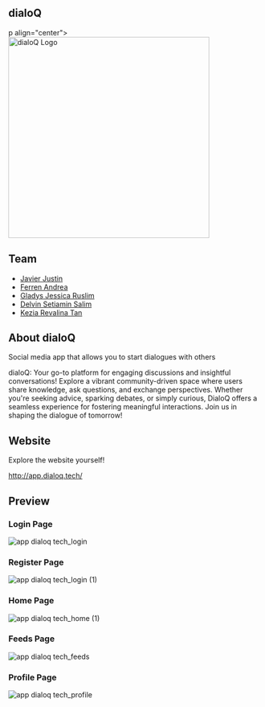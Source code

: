 ## dialoQ

p align="center">
    <a href="http://app.dialoq.tech" target="_blank">
        <img src="https://github.com/javierjustin13/dialoQ/assets/88891911/64e18f02-5667-42da-a1f0-4799870b2253" width="400" alt="dialoQ Logo">
    </a>
</p>

## Team 

- [Javier Justin](https://github.com/javierjustin13)
- [Ferren Andrea](https://github.com/lefren)
- [Gladys Jessica Ruslim](https://github.com/gladysruslim)
- [Delvin Setiamin Salim](https://github.com/Interblues88)
- [Kezia Revalina Tan](https://github.com/sparkel124)

## About dialoQ

Social media app that allows you to start dialogues with others

dialoQ: Your go-to platform for engaging discussions and insightful conversations! Explore a vibrant community-driven space where users share knowledge, ask questions, and exchange perspectives. Whether you're seeking advice, sparking debates, or simply curious, DialoQ offers a seamless experience for fostering meaningful interactions. Join us in shaping the dialogue of tomorrow!

## Website

Explore the website yourself!

http://app.dialoq.tech/

## Preview

### Login Page
![app dialoq tech_login](https://github.com/javierjustin13/dialoQ/assets/88891911/7b2793be-3953-47a0-800b-aafa25f6fb08)

### Register Page
![app dialoq tech_login (1)](https://github.com/javierjustin13/dialoQ/assets/88891911/aaf8e2f5-750b-40d0-885e-aabd172b5d2f)

### Home Page
![app dialoq tech_home (1)](https://github.com/javierjustin13/dialoQ/assets/88891911/0ce747d9-dba4-410c-840d-b8294569b69a)

### Feeds Page
![app dialoq tech_feeds](https://github.com/javierjustin13/dialoQ/assets/88891911/20557307-9c3d-447e-be27-3a41d821975c)

### Profile Page
![app dialoq tech_profile](https://github.com/javierjustin13/dialoQ/assets/88891911/6aee2d96-7cc4-4176-9ffa-233b2ae23ab7)
